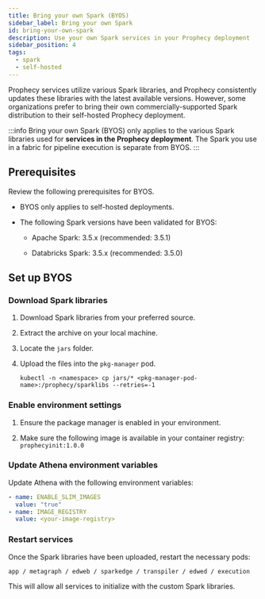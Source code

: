 ```yaml
---
title: Bring your own Spark (BYOS)
sidebar_label: Bring your own Spark
id: bring-your-own-spark
description: Use your own Spark services in your Prophecy deployment
sidebar_position: 4
tags:
  - spark
  - self-hosted
---
```


Prophecy services utilize various Spark libraries, and Prophecy consistently updates these libraries with the latest available versions. However, some organizations prefer to bring their own commercially-supported Spark distribution to their self-hosted Prophecy deployment.

:::info
Bring your own Spark (BYOS) only applies to the various Spark libraries used for **services in the Prophecy deployment**. The Spark you use in a fabric for pipeline execution is separate from BYOS.
:::

## Prerequisites

Review the following prerequisites for BYOS.

- BYOS only applies to self-hosted deployments.

- The following Spark versions have been validated for BYOS:

  - Apache Spark: 3.5.x (recommended: 3.5.1)

  - Databricks Spark: 3.5.x (recommended: 3.5.0)

## Set up BYOS

### Download Spark libraries

1. Download Spark libraries from your preferred source.
1. Extract the archive on your local machine.
1. Locate the `jars` folder.
1. Upload the files into the `pkg-manager` pod.

   ```
   kubectl -n <namespace> cp jars/* <pkg-manager-pod-name>:/prophecy/sparklibs --retries=-1
   ```

### Enable environment settings

1. Ensure the package manager is enabled in your environment.

1. Make sure the following image is available in your container registry: `prophecyinit:1.0.0`

### Update Athena environment variables

Update Athena with the following environment variables:

```yaml
- name: ENABLE_SLIM_IMAGES
  value: "true"
- name: IMAGE_REGISTRY
  value: <your-image-registry>
```

### Restart services

Once the Spark libraries have been uploaded, restart the necessary pods:

```
app / metagraph / edweb / sparkedge / transpiler / edwed / execution
```

This will allow all services to initialize with the custom Spark libraries.
